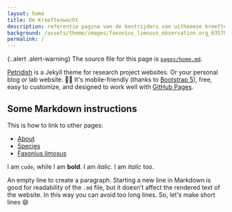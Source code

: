 ```yaml
---
layout: home
title: De Kreeftenwacht
description: referentie pagina van de bestrijders van uitheemse kreeften in Vlaanderen
background: /assets/theme/images/faxonius_limosus_observation.org_63570315.jpg
permalink: /
---
```


{:.alert .alert-warning}
The source file for this page is [`pages/home.md`](https://github.com/inbo/craywatch/blob/main/pages/home.md?plain=1).

[Petridish](https://github.com/peterdesmet/petridish) is a Jekyll theme for research project websites. Or your personal blog or lab website. 👩‍🔬 It's mobile-friendly (thanks to [Bootstrap 5](https://getbootstrap.com/docs/5.1/)), free, easy to customize, and designed to work well with [GitHub Pages](https://pages.github.com/).

## Some Markdown instructions

This is how to link to other pages:

- [About](/about/)
- [Species](/species/)
- [Faxonius limosus](/species/faxonius-limosus/)

I am `code`, while I am **bold**. I am *italic*. I am _italic_ too.

An empty line to create a paragraph.
Starting a new line in Markdown is good for readability of the `.md` file, but it doesn't affect the rendered text of the website.
In this way you can avoid too long lines.
So, let's make short lines 😄 
 